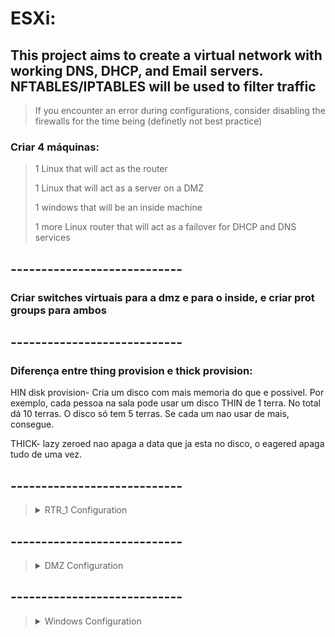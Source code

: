 # ESXi:

## This project aims to create a virtual network with working DNS, DHCP, and Email servers. NFTABLES/IPTABLES will be used to filter traffic

> If you encounter an error during configurations, consider disabling the firewalls for the time being (definetly not best practice)

### Criar 4 máquinas:

> 1 Linux that will act as the router
> 
> 1 Linux that will act as a server on a DMZ
> 
> 1 windows that will be an inside machine
> 
> 1 more Linux router that will act as a failover for DHCP and DNS services

## ----------------------------

### Criar switches virtuais para a dmz e para o inside, e criar prot groups para ambos

## ----------------------------

### Diferença entre thing provision e thick provision:


HIN disk provision- Cria um disco com mais memoria do que e possivel. Por exemplo, cada pessoa na sala pode usar um disco THIN de 1 terra. No total dá 10 terras. O disco só tem 5 terras. Se cada um nao usar de mais, consegue.

THICK- lazy zeroed nao apaga a data que ja esta no disco, o eagered apaga tudo de uma vez.


## ----------------------------

> <details>
>   <summary>RTR_1 Configuration</summary>
>   
>   - **Storage**: 4 GB of storage
>   - **Memory**: 768 MB
>   - **Provisioning**: Thin provisioned
>   - **Operating System**: Debian 10 (SSD image)
>   
>   **Network Interfaces:**
>   
>   - Interface 1 (facing outward):
>     - IP: 192.168.15.0/24
>     
>   - Interface 2 (inside - Windows network):
>     - IP: 192.168.31.0/24
>     
>   - Interface 3 (DMZ):
>     - IP: 172.31.0.0/24
>     
>   **Disk Partitioning:**
>   
>   During installation, the Debian disk was partitioned with Logical Volume (LV).
>   
> </details>

## ----------------------------

> <details>
>   <summary>DMZ Configuration</summary>
>   
>   - **Storage**: 4 GB of storage
>   - **Memory**: 768 MB
>   - **Provisioning**: Thin provisioned
>   - **Operating System**: Debian 10 (SSD image)
>   
>   **Networking Interface:**
>   
>   - Interface: 256
>   
>   **Disk Partitioning:**
>   
>   Encrypted LV partitioning was used.
>   
> </details>


## ----------------------------


> <details>
>   <summary>Windows Configuration</summary>
>   
>   - **Storage**: 30 GB of storage
>   - **Memory**: 3 GB
>   - **Provisioning**: Thin provisioned
>   - **Operating System**: Windows 10 64-bit Professional
>   
>   **Networking Interface:**
>   
>   - Interface: 224
>   
> </details>




